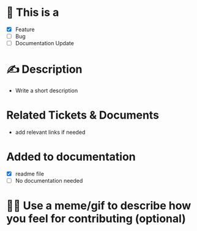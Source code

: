 # 🤔 This is a 
- [x] Feature
- [ ] Bug 
- [ ] Documentation Update

# ✍ Description
- Write a short description

# Related Tickets & Documents
- add relevant links if needed


# Added to documentation
- [x] readme file
- [ ] No documentation needed

# 🐱‍💻 Use a meme/gif to describe how you feel for contributing (optional)

